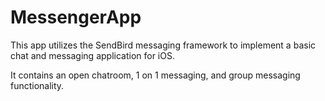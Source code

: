 # MessengerApp
This app utilizes the SendBird messaging framework to implement a basic chat and messaging application for iOS.

It contains an open chatroom, 1 on 1 messaging, and group messaging functionality.
